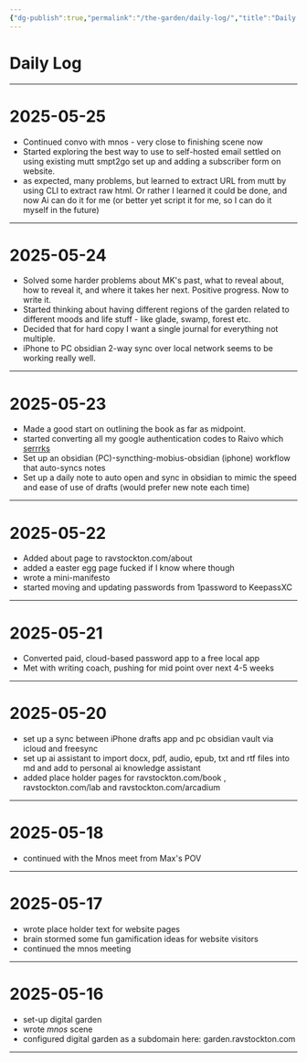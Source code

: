 ```yaml
---
{"dg-publish":true,"permalink":"/the-garden/daily-log/","title":"Daily Log","tags":["garden","dailylog"]}
---
```



# Daily Log

-----

# 2025-05-25 

- Continued convo with mnos - very close to finishing scene now
- Started exploring the best way to use to self-hosted email settled on using existing mutt smpt2go set up and adding a subscriber form on website. 
- as expected, many problems, but learned to extract URL from mutt by using CLI to extract raw html. Or rather I learned it could be done, and now Ai can do it for me (or better yet script it for me, so I can do it myself in the future)

---

# 2025-05-24

- Solved some harder problems about MK's past, what to reveal about, how to reveal it, and where it takes her next. Positive progress. Now to write it. 
- Started thinking about having different regions of the garden related to different moods and life stuff - like glade, swamp, forest etc. 
- Decided that for hard copy I want a single journal for everything not multiple. 
- iPhone to PC obsidian 2-way sync over local network seems to be working really well. 

----

# 2025-05-23

- Made a good start on outlining the book as far as midpoint. 
- started converting all my google authentication codes to Raivo which [serrrks](https://garden.ravstockton.com/the-garden/2-fa)
- Set up an obsidian (PC)-syncthing-mobius-obsidian (iphone) workflow that auto-syncs notes
- Set up a daily note to auto open and sync in obsidian to mimic the speed and ease of use of drafts (would prefer new note each time)

---

# 2025-05-22

- Added about page to ravstockton.com/about
- added a easter egg page fucked if I know where though
- wrote a mini-manifesto 
- started moving and updating passwords from 1password to KeepassXC
---

# 2025-05-21

- Converted paid, cloud-based password app to a free local app
- Met with writing coach, pushing for mid point over next 4-5 weeks

------

# 2025-05-20

- set up a sync between iPhone drafts app and pc obsidian vault via icloud and freesync
- set up ai assistant to import docx, pdf, audio, epub, txt and rtf files into md and add to personal ai knowledge assistant
- added place holder pages for ravstockton.com/book ,  ravstockton.com/lab and ravstockton.com/arcadium

---

# 2025-05-18

- continued with the Mnos meet from Max's POV
---

# 2025-05-17

- wrote place holder text for website pages
- brain stormed some fun gamification ideas for website visitors
- continued the <span class="dg-hide">mnos</span> meeting



---

# 2025-05-16

- set-up digital garden
- wrote *mnos* scene
- configured digital garden as a subdomain here: garden.ravstockton.com

---

